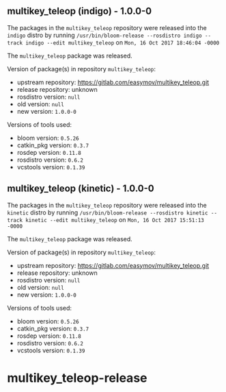 ## multikey_teleop (indigo) - 1.0.0-0

The packages in the `multikey_teleop` repository were released into the `indigo` distro by running `/usr/bin/bloom-release --rosdistro indigo --track indigo --edit multikey_teleop` on `Mon, 16 Oct 2017 18:46:04 -0000`

The `multikey_teleop` package was released.

Version of package(s) in repository `multikey_teleop`:

- upstream repository: https://gitlab.com/easymov/multikey_teleop.git
- release repository: unknown
- rosdistro version: `null`
- old version: `null`
- new version: `1.0.0-0`

Versions of tools used:

- bloom version: `0.5.26`
- catkin_pkg version: `0.3.7`
- rosdep version: `0.11.8`
- rosdistro version: `0.6.2`
- vcstools version: `0.1.39`


## multikey_teleop (kinetic) - 1.0.0-0

The packages in the `multikey_teleop` repository were released into the `kinetic` distro by running `/usr/bin/bloom-release --rosdistro kinetic --track kinetic --edit multikey_teleop` on `Mon, 16 Oct 2017 15:51:13 -0000`

The `multikey_teleop` package was released.

Version of package(s) in repository `multikey_teleop`:

- upstream repository: https://gitlab.com/easymov/multikey_teleop.git
- release repository: unknown
- rosdistro version: `null`
- old version: `null`
- new version: `1.0.0-0`

Versions of tools used:

- bloom version: `0.5.26`
- catkin_pkg version: `0.3.7`
- rosdep version: `0.11.8`
- rosdistro version: `0.6.2`
- vcstools version: `0.1.39`


# multikey_teleop-release